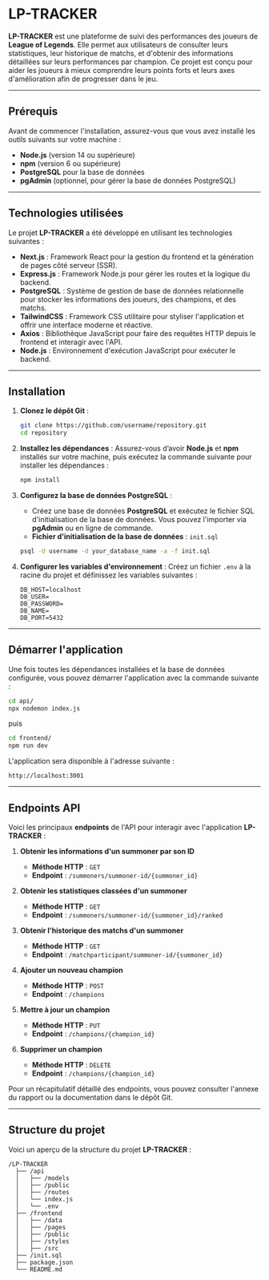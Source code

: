 # LP-TRACKER

**LP-TRACKER** est une plateforme de suivi des performances des joueurs de **League of Legends**. Elle permet aux utilisateurs de consulter leurs statistiques, leur historique de matchs, et d'obtenir des informations détaillées sur leurs performances par champion. Ce projet est conçu pour aider les joueurs à mieux comprendre leurs points forts et leurs axes d'amélioration afin de progresser dans le jeu.

---

## Prérequis

Avant de commencer l'installation, assurez-vous que vous avez installé les outils suivants sur votre machine :

- **Node.js** (version 14 ou supérieure)
- **npm** (version 6 ou supérieure)
- **PostgreSQL** pour la base de données
- **pgAdmin** (optionnel, pour gérer la base de données PostgreSQL)

---

## Technologies utilisées

Le projet **LP-TRACKER** a été développé en utilisant les technologies suivantes :

- **Next.js** : Framework React pour la gestion du frontend et la génération de pages côté serveur (SSR).
- **Express.js** : Framework Node.js pour gérer les routes et la logique du backend.
- **PostgreSQL** : Système de gestion de base de données relationnelle pour stocker les informations des joueurs, des champions, et des matchs.
- **TailwindCSS** : Framework CSS utilitaire pour styliser l'application et offrir une interface moderne et réactive.
- **Axios** : Bibliothèque JavaScript pour faire des requêtes HTTP depuis le frontend et interagir avec l'API.
- **Node.js** : Environnement d'exécution JavaScript pour exécuter le backend.

---

## Installation

1. **Clonez le dépôt Git** :
   ```bash
   git clone https://github.com/username/repository.git
   cd repository
   ```

2. **Installez les dépendances** :
   Assurez-vous d’avoir **Node.js** et **npm** installés sur votre machine, puis exécutez la commande suivante pour installer les dépendances :
   ```bash
   npm install
   ```

3. **Configurez la base de données PostgreSQL** :
   - Créez une base de données **PostgreSQL** et exécutez le fichier SQL d'initialisation de la base de données. Vous pouvez l'importer via **pgAdmin** ou en ligne de commande.
   - **Fichier d'initialisation de la base de données** : `init.sql`
   ```bash
   psql -U username -d your_database_name -a -f init.sql
   ```

4. **Configurer les variables d'environnement** :
   Créez un fichier `.env` à la racine du projet et définissez les variables suivantes :
   ```
   DB_HOST=localhost
   DB_USER=
   DB_PASSWORD=
   DB_NAME=
   DB_PORT=5432
   ```

---

## Démarrer l'application

Une fois toutes les dépendances installées et la base de données configurée, vous pouvez démarrer l'application avec la commande suivante :

```bash
cd api/
npx nodemon index.js
```
puis

```bash
cd frontend/
npm run dev
```

L'application sera disponible à l'adresse suivante :

```
http://localhost:3001
```

---

## Endpoints API

Voici les principaux **endpoints** de l'API pour interagir avec l'application **LP-TRACKER** :

1. **Obtenir les informations d'un summoner par son ID**
   - **Méthode HTTP** : `GET`
   - **Endpoint** : `/summoners/summoner-id/{summoner_id}`

2. **Obtenir les statistiques classées d'un summoner**
   - **Méthode HTTP** : `GET`
   - **Endpoint** : `/summoners/summoner-id/{summoner_id}/ranked`

3. **Obtenir l'historique des matchs d'un summoner**
   - **Méthode HTTP** : `GET`
   - **Endpoint** : `/matchparticipant/summoner-id/{summoner_id}`

4. **Ajouter un nouveau champion**
   - **Méthode HTTP** : `POST`
   - **Endpoint** : `/champions`

5. **Mettre à jour un champion**
   - **Méthode HTTP** : `PUT`
   - **Endpoint** : `/champions/{champion_id}`

6. **Supprimer un champion**
   - **Méthode HTTP** : `DELETE`
   - **Endpoint** : `/champions/{champion_id}`

Pour un récapitulatif détaillé des endpoints, vous pouvez consulter l'annexe du rapport ou la documentation dans le dépôt Git.

---

## Structure du projet

Voici un aperçu de la structure du projet **LP-TRACKER** :

```
/LP-TRACKER
  ├── /api               
  │   ├── /models        
  │   ├── /public
  │   ├── /routes             
  │   └── index.js
  │   └── .env          
  ├── /frontend         
  │   ├── /data       
  │   ├── /pages   
  │   ├── /public        
  │   ├── /styles        
  │   ├── /src                
  ├── /init.sql          
  ├── package.json                    
  └── README.md          

```